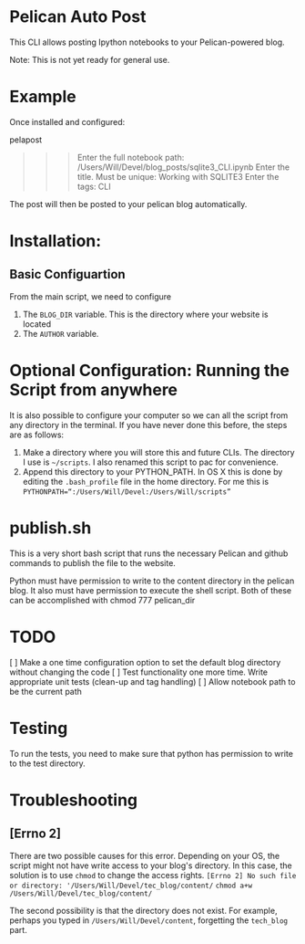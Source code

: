 # Pelican Auto Post
This CLI allows posting Ipython notebooks to your Pelican-powered blog.

Note: This is not yet ready for general use.

# Example
Once installed and configured:

pelapost
>>> Enter the full notebook path:  /Users/Will/Devel/blog_posts/sqlite3_CLI.ipynb
>>> Enter the title. Must be unique: Working with SQLITE3
>>> Enter the tags: CLI 

The post will then be posted to your pelican blog automatically. 


# Installation:

## Basic Configuartion
From the main script, we need to configure

1. The `BLOG_DIR` variable. This is the directory where your website is located
2. The `AUTHOR` variable. 

# Optional Configuration: Running the Script from anywhere
It is also possible to configure your computer so we can all the script from any directory in the terminal. 
If you have never done this before, the steps are as follows:

1. Make a directory where you will store this and future CLIs. The directory I use is `~/scripts`. I also renamed this script to pac 
for convenience. 
2. Append this directory to your PYTHON_PATH. In OS X this is done by editing the `.bash_profile` file in the home directory. 
For me this is `PYTHONPATH=“:/Users/Will/Devel:/Users/Will/scripts”` 
    



# publish.sh
This is a very short bash script that runs the necessary Pelican and github commands to publish the file to the website. 

Python must have permission to write to the content directory in the pelican blog. 
It also must have permission to execute the shell script. Both of these can be accomplished with chmod 777 pelican_dir

# TODO

[ ]  Make a one time configuration option to set the default blog directory without changing the code
[ ] Test functionality one more time. Write appropriate unit tests (clean-up and tag handling)
[ ] Allow notebook path to be the current path



# Testing
To run the tests, you need to make sure that python has permission to write to the test directory.

# Troubleshooting
## [Errno 2]
There are two possible causes for this error. Depending on your OS, the script might not have write access to
your blog's directory. In this case, the solution is to use `chmod` to change the access rights.
`[Errno 2] No such file or directory: '/Users/Will/Devel/tec_blog/content/`
`chmod a+w /Users/Will/Devel/tec_blog/content/`

The second possibility is that the directory does not exist. For example, perhaps you typed in `/Users/Will/Devel/content`, forgetting
the `tech_blog` part. 